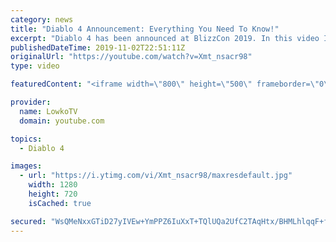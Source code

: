 ```yaml
---
category: news
title: "Diablo 4 Announcement: Everything You Need To Know!"
excerpt: "Diablo 4 has been announced at BlizzCon 2019. In this video I go over everything you need to know about this upcoming Blizzard Entertainment game."
publishedDateTime: 2019-11-02T22:51:11Z
originalUrl: "https://youtube.com/watch?v=Xmt_nsacr98"
type: video

featuredContent: "<iframe width=\"800\" height=\"500\" frameborder=\"0\" src=\"https://www.youtube.com/embed/Xmt_nsacr98\" allow=\"accelerometer; autoplay; encrypted-media; gyroscope; picture-in-picture\" allowfullscreen></iframe>"

provider:
  name: LowkoTV
  domain: youtube.com

topics:
  - Diablo 4

images:
  - url: "https://i.ytimg.com/vi/Xmt_nsacr98/maxresdefault.jpg"
    width: 1280
    height: 720
    isCached: true

secured: "WsQMeNxxGTiD27yIVEw+YmPPZ6IuXxT+TQlUQa2UfC2TAqHtx/BHMLhlqqF+f2s172aw3LtmJr3/hFmJJ49KIyprvRp9Uc+afytCxddTcHpcrazjo8wh83qSUgTTR/bhg4A9p8yxOHxP+AVtU4/CWQ5RfyOVnkJ0VtksQYShcLx+S2C/Lh3xjUww9FFKCwJTpy0VKPUzkP/FlmPPluyXq+DWyT5d9uf8dHlR8HMJAl5vUi9vOD7rPHkPwmXbdocsvuecKBgy+tDIwZLle9KBiDlc2KrwsNW7rL/KJbOKqwrOKNVKChwajHNQh78l9umwD1JmasWJ97p7rw9+OpD9f1hVU6Wtzc2EFWgJv+3QWS4+9HwXJEAWA809/gqQ0E31eeR1+EBXkiuO0DVvADN6zMk5BTiZqQKTc+W+z9qiUiB16e2u7yfkfrfVHCKS3DiF;c8ZQ6lHFlkOGXGpGiJO70w=="
---
```


